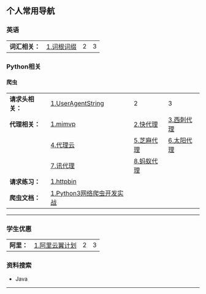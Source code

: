 ## 个人常用导航

### 英语

|||||
|---------------|---------------|---------------|---------------|
|**词汇相关：**|[1.词根词缀](https://www.youdict.com/root/)|2|3|
### Python相关

#### 爬虫 

|||||
|---------------|---------------|---------------|---------------|
|**请求头相关：**|[1.UserAgentString](http://useragentstring.com/)|2|3|
|**代理相关：**|[1.mimvp](https://proxy.mimvp.com/freesecret.php)|[2.快代理](https://www.kuaidaili.com/)|[3.西刺代理](https://www.xicidaili.com/)|
||[4.代理云](http://www.dailiyun.com/zyjg/index.html)|[5.芝麻代理](http://www.zhimaruanjian.com/)|[6.太阳代理](http://www.taiyangruanjian.com/)|
||[7.讯代理](http://www.xdaili.cn/)|[8.蚂蚁代理](http://www.mayidaili.com/)||
|**请求练习：**|[1.httpbin](http://httpbin.org/)|||
|**爬虫文档：**|[1.Python3网络爬虫开发实战]()|||



--------

### 学生优惠
|||||
|---------------|---------------|---------------|---------------|
|**阿里：**|[1.阿里云翼计划](https://promotion.aliyun.com/ntms/act/campus2018.html?spm=5176.10695662.1244717.1.446c640fw5Xyf7)|2|3|
### 资料搜索

- Java


------

<Valine></Valine>